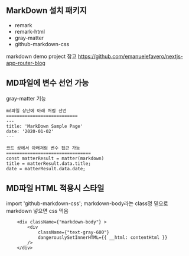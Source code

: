 ## MarkDown 설치 패키지

- remark
- remark-html
- gray-matter
- github-markdown-css

markdown demo project 참고
https://github.com/emanuelefavero/nextjs-app-router-blog

## MD파일에 변수 선언 가능

gray-matter 기능

```
md파일 상단에 아래 처럼 선언
===========================
---
title: 'MarkDown Sample Page'
date: '2020-01-02'
---
```

```
코드 상에서 아래처럼 변수 접근 가능
================================
const matterResult = matter(markdown)
title = matterResult.data.title;
date = matterResult.data.date;
```

## MD파일 HTML 적용시 스타일

import 'github-markdown-css';
markdown-body라는 class명 밑으로 markdown 넣으면 css 먹음

```
    <div className={"markdown-body"} >
        <div
            className={"text-gray-600"}
            dangerouslySetInnerHTML={{ __html: contentHtml }}
        />
    </div>
```
